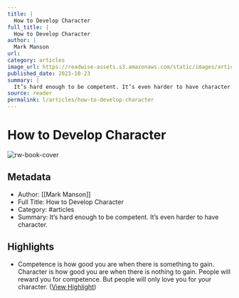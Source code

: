 ```yaml
---
title: |
  How to Develop Character
full_title: |
  How to Develop Character
author: |
  Mark Manson
url: 
category: articles
image_url: https://readwise-assets.s3.amazonaws.com/static/images/article2.74d541386bbf.png
published_date: 2023-10-23
summary: |
  It’s hard enough to be competent. It’s even harder to have character.
source: reader
permalink: l/articles/how-to-develop-character
---
```

# How to Develop Character

![rw-book-cover](https://readwise-assets.s3.amazonaws.com/static/images/article2.74d541386bbf.png)

## Metadata
- Author: [[Mark Manson]]
- Full Title: How to Develop Character
- Category: #articles
- Summary: It’s hard enough to be competent. It’s even harder to have character.

## Highlights
- Competence is how good you are when there is something to gain. Character is how good you are when there is nothing to gain.
  People will reward you for competence. But people will only love you for your character. ([View Highlight](https://read.readwise.io/read/01hdr8m0fcw84pvpnw7am7x7qb))


